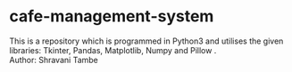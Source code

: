 # cafe-management-system
This is a repository which is programmed in Python3 and utilises the given libraries: Tkinter, Pandas, Matplotlib, Numpy and Pillow . 
<br>
Author: Shravani Tambe
